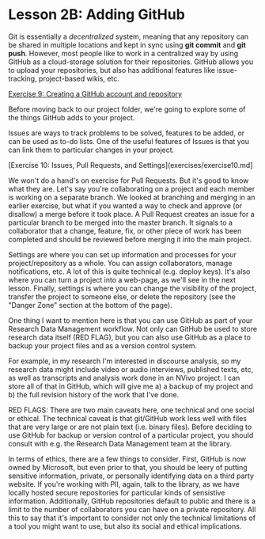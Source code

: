 Lesson 2B: Adding GitHub
========================

Git is essentially a *decentralized* system, meaning that any repository
can be shared in multiple locations and kept in sync using **git
commit** and **git push**. However, most people like to work in a
centralized way by using GitHub as a cloud-storage solution for their
repositories. GitHub allows you to upload your repositories, but also
has additional features like issue-tracking, project-based wikis, etc.

[Exercise 9: Creating a GitHub account and
repository](exercises/exercise9.md)

Before moving back to our project folder, we're going to explore some of
the things GitHub adds to your project.

Issues are ways to track problems to be solved, features to be added, or
can be used as to-do lists. One of the useful features of Issues is that
you can link them to particular changes in your project. 

[Exercise 10: Issues, Pull Requests, and
Settings](exercises/exercise10.md]

We won't do a hand's on exercise for Pull Requests. But it's good to
know what they are. Let's say you're collaborating on a project and each
member is working on a separate branch. We looked at branching and
merging in an earlier exercise, but what if you wanted a way to check
and approve (or disallow) a merge before it took place. A Pull Request
creates an issue for a particular branch to be merged into the master
branch. It signals to a collaborator that a change, feature, fix, or
other piece of work has been completed and should be reviewed before
merging it into the main project.

Settings are where you can set up information and processes for your
project/repository as a whole. You can assign collaborators, manage
notifications, etc. A lot of this is quite technical (e.g. deploy keys).
It's also where you can turn a project into a web-page, as we'll see in
the next lesson. Finally, settings is where you can change the
visibility of the project, transfer the project to someone else, or
delete the repository (see the "Danger Zone" section at the bottom of
the page).

One thing I want to mention here is that you can use GitHub as part of
your Research Data Management workflow. Not only can GitHub be used to
store research data itself (RED FLAG), but you can also use GitHub as a
place to backup your project files and as a version control system.

For example, in my research I'm interested in discourse analysis, so my
research data might include video or audio interviews, published texts,
etc, as well as transcripts and analysis work done in an NVivo project.
I can store all of that in GitHub, which will give me a) a backup of my
project and b) the full revision history of the work that I've done.

RED FLAGS: There are two main caveats here, one technical and one
social or ethical. The technical caveat is that git/GitHub work less
well with files that are very large or are not plain text (i.e. binary
files). Before deciding to use GitHub for backup or version control of a
particular project, you should consult with e.g. the Research Data
Management team at the library.

In terms of ethics, there are a few things to consider. First, GitHub is
now owned by Microsoft, but even prior to that, you should be leery of
putting sensitive information, private, or personally identifying data
on a third party website. If you're working with PII, again, talk to the
library, as we have locally hosted secure repositories for particular
kinds of sensistive information. Additionally, GitHub repositories
default to public and there is a limit to the number of collaborators
you can have on a private repository. All this to say that it's
important to consider not only the technical limitations of a tool you
might want to use, but also its social and ethical implications.
